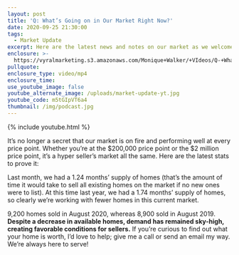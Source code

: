 ```yaml
---
layout: post
title: 'Q: What’s Going on in Our Market Right Now?'
date: 2020-09-25 21:30:00
tags:
  - Market Update
excerpt: Here are the latest news and notes on our market as we welcome fall.
enclosure: >-
  https://vyralmarketing.s3.amazonaws.com/Monique+Walker/+VIdeos/Q-+Whats+Going+on+in+Our+Market+Right+Now_.mp4
pullquote:
enclosure_type: video/mp4
enclosure_time:
use_youtube_image: false
youtube_alternate_image: /uploads/market-update-yt.jpg
youtube_code: m5tGIpVT6a4
thumbnail: /img/podcast.jpg
---
```


{% include youtube.html %}

It’s no longer a secret that our market is on fire and performing well at every price point. Whether you’re at the $200,000 price point or the $2 million price point, it’s a hyper seller’s market all the same. Here are the latest stats to prove it:&nbsp;

Last month, we had a 1.24 months’ supply of homes (that’s the amount of time it would take to sell all existing homes on the market if no new ones were to list). At this time last year, we had a 1.74 months’ supply of homes, so clearly we’re working with fewer homes in this current market.&nbsp;

9,200 homes sold in August 2020, whereas 8,900 sold in August 2019. **Despite a decrease in available homes, demand has remained sky-high, creating favorable conditions for sellers.** If you’re curious to find out what your home is worth, I’d love to help; give me a call or send an email my way. We’re always here to serve\!
